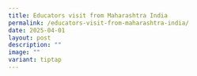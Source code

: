 ```yaml
---
title: Educators visit from Maharashtra India
permalink: /educators-visit-from-maharashtra-india/
date: 2025-04-01
layout: post
description: ""
image: ""
variant: tiptap
---
```

